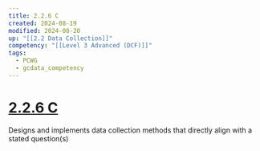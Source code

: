 ```yaml
---
title: 2.2.6 C
created: 2024-08-19
modified: 2024-08-20
up: "[[2.2 Data Collection]]"
competency: "[[Level 3 Advanced (DCF)]]"
tags:
  - PCWG
  - gcdata_competency
---
```

# [2.2.6 C](2.2.6%20C.md)
Designs and implements data collection methods that directly align with a stated question(s)

